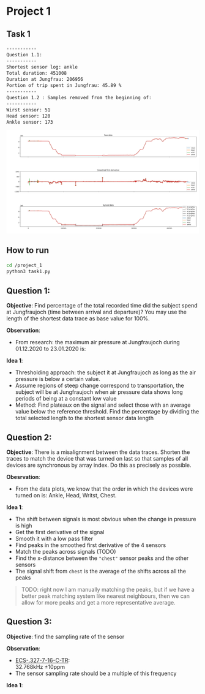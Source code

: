 # Project 1

## Task 1

```
-----------
Question 1.1:
-----------
Shortest sensor log: ankle
Total duration: 451008
Duration at Jungfrau: 206956
Portion of trip spent in Jungfrau: 45.89 %
-----------
Question 1.2 : Samples removed from the beginning of:
-----------
Wirst sensor: 51
Head sensor: 120
Ankle sensor: 173
```

![plot](plot.png)

## How to run

``` bash
cd /project_1
python3 task1.py
```

## Question 1: 

**Objective**: Find percentage of the total recorded time did the subject spend at Jungfraujoch (time between arrival and departure)? You may use the length of the shortest data trace as base value for 100%.

**Observation**:
* From research: the maximum air pressure at Jungfraujoch during 01.12.2020 to 23.01.2020 is: 

**Idea 1**: 
* Thresholding approach: the subject it at Jungfraujoch as long as the air pressure is below a certain value.
* Assume regions of steep change correspond to transportation, the subject will be at Jungfraujoch when air pressure data shows long periods of being at a constant low value
* Method: Find plateaux on the signal and select those with an average value below the reference threshold. Find the percentage by dividing the total selected length to the shortest sensor data length

## Question 2:

**Objective**: There is a misalignment between the data traces. Shorten the traces to match the device that was turned on last so that samples of all devices are synchronous by array index. Do this as precisely as possible.

**Obesrvation**:
* From the data plots, we know that the order in which the devices were turned on is: Ankle, Head, Writst, Chest.

**Idea 1**:
* The shift between signals is most obvious when the change in pressure is high
* Get the first derivative of the signal
* Smooth it with a low pass filter
* Find peaks in the smoothed first derivative of the 4 sensors 
* Match the peaks across signals (TODO)
* Find the x-distance between the ```"chest"``` sensor peaks and the other sensors
* The signal shift from ```chest``` is the average of the shifts across all the peaks

> TODO: right now I am manually matching the peaks, but if we have a better peak matching system like nearest neighbours, then we can allow for more peaks and get a more representative average. 


## Question 3:

**Objective**: find the sampling rate of the sensor

**Observation**: 
* [ECS-.327-7-16-C-TR](https://www.digikey.com/en/products/detail/ecs-inc/ECS-327-7-16-C-TR/9597476): 	
32.768kHz ±10ppm
* The sensor sampling rate should be a multiple of this frequency

**Idea 1**: 